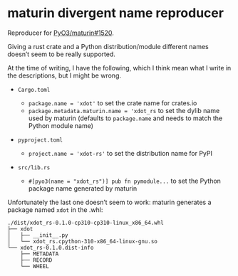 maturin divergent name reproducer
=================================

Reproducer for [PyO3/maturin#1520](https://github.com/PyO3/maturin/issues/1520).

Giving a rust crate and a Python distribution/module different names doesn’t seem to be really supported.

At the time of writing, I have the following, which I think mean what I write in the descriptions, but I might be wrong.

- `Cargo.toml`

  - `package.name = 'xdot'` to set the crate name for crates.io
  - `package.metadata.maturin.name = 'xdot_rs` to set the dylib name used by maturin (defaults to `package.name` and needs to match the Python module name)

- `pyproject.toml`

  - `project.name = 'xdot-rs'` to set the distribution name for PyPI

- `src/lib.rs`

  - `#[pyo3(name = "xdot_rs")] pub fn pymodule...` to set the Python package name generated by maturin

Unfortunately the last one doesn’t seem to work: maturin generates a package named `xdot` in the .whl:

```
./dist/xdot_rs-0.1.0-cp310-cp310-linux_x86_64.whl
├── xdot
│   ├── __init__.py
│   └── xdot_rs.cpython-310-x86_64-linux-gnu.so
└── xdot_rs-0.1.0.dist-info
    ├── METADATA
    ├── RECORD
    └── WHEEL
```
